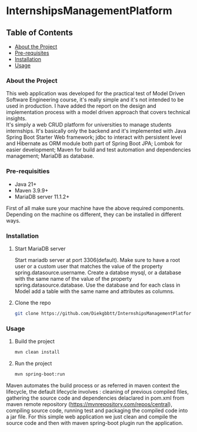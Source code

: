 # InternshipsManagementPlatform

## Table  of Contents

- [About the Project](https://github.com/Diekgbbtt/InternshipsManagementPlatform?tab=readme-ov-file#about-the-project)
- [Pre-requisites](https://github.com/Diekgbbtt/InternshipsManagementPlatform?tab=readme-ov-file#pre-requisities)
- [Installation](https://github.com/Diekgbbtt/InternshipsManagementPlatform?tab=readme-ov-file#installation)
- [Usage](https://github.com/Diekgbbtt/InternshipsManagementPlatform?tab=readme-ov-file#usage)

### About the Project

This web application was developed for the practical test of Model Driven Software Engineering course, it's really simple and it's not intended to be used in production. I have added the report on the design and implementation process with a model driven approach that covers technical insights.  
It's simply a web CRUD platform for universities to manage students internships. It's basically only the backend and it's implemented with Java Spring Boot Starter Web framework; jdbc to interact with persistent level and Hibernate as ORM module both part of Spring Boot JPA; Lombok for easier development; Maven for build and test automation and dependencies management; MariaDB as database.  

### Pre-requisities
 
* Java 21+
* Maven 3.9.9+
* MariaDB server 11.1.2+  

First of all make sure your machine have the above required components. Depending on the machine os different, they can be installed in different ways.

### Installation

1. Start MariaDB server  

   Start mariadb server at port 3306(default). Make sure to have a root user or a custom user that matches the value of the property spring.datasource.username. Create a databse mysql, or a database with the same name of the value of the property spring.datasource.database. Use the database and for each class in Model add a table with the same name and attributes as columns.

2. Clone the repo
   ```sh    
   git clone https://github.com/Diekgbbtt/InternshipsManagementPlatform.git
   ```

### Usage

1. Build the project
   ```sh
   mvn clean install
   ```
2. Run the project
   ```sh
   mvn spring-boot:run
   ```
Maven automates the build process or as referred in maven context the lifecycle, the default lifecycle involves : cleaning of previous compiled files, gathering the source code and dependencies delaclared in pom.xml from maven remote repository (https://mvnrepository.com/repos/central), compiling source code, running test and packaging the compiled code into a jar file. For this simple web application we just clean and compile the source code and then with maven spring-boot plugin run the application.









